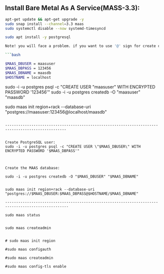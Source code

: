 ## Install Bare Metal As A Service(MASS-3.3):

```bash
apt-get update && apt-get upgrade -y
sudo snap install --channel=3.3 maas
sudo systemctl disable --now systemd-timesyncd
```


```bash
sudo apt install -y postgresql

Note! you will face a problem. if you want to use '@' sign for create db password:

```bash

$MAAS_DBUSER = maasuser
$MAAS_DBPASS = 123456
$MAAS_DBNAME = maasdb
$HOSTNAME = localhost

```

sudo -i -u postgres psql -c "CREATE USER \"maasuser\" WITH ENCRYPTED PASSWORD '123456'"
sudo -i -u postgres createdb -O "maasuser" "maasdb"


sudo maas init region+rack --database-uri "postgres://maasuser:123456@localhost/maasdb"
```

--------------------------------------------------------------------------------------------------


Create PostgreSQL user:
sudo -i -u postgres psql -c "CREATE USER \"$MAAS_DBUSER\" WITH ENCRYPTED PASSWORD '$MAAS_DBPASS'"



Create the MAAS database:

sudo -i -u postgres createdb -O "$MAAS_DBUSER" "$MAAS_DBNAME"


sudo maas init region+rack --database-uri "postgres://$MAAS_DBUSER:$MAAS_DBPASS@$HOSTNAME/$MAAS_DBNAME"

---------------------------------------------------------------------------------------------------

sudo maas status


sudo maas createadmin


# sudo maas init region

#sudo maas configauth

#sudo maas createadmin

#sudo maas config-tls enable








